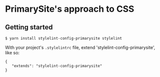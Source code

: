 # PrimarySite's approach to CSS

## Getting started

    $ yarn install stylelint-config-primarysite stylelint

With your project's `.stylelintrc` file, extend 'stylelint-config-primarysite',
like so:

    {
       "extends": "stylelint-config-primarysite"
    }
